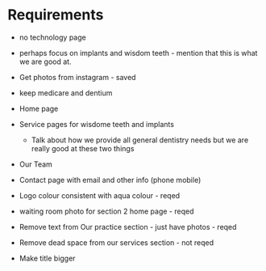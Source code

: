 # Requirements

- no technology page
- perhaps focus on implants and wisdom teeth - mention that this is what we are good at.
- Get photos from instagram - saved
- keep medicare and dentium

- Home page
- Service pages for wisdome teeth and implants
  - Talk about how we provide all general dentistry needs
    but we are really good at these two things
- Our Team
- Contact page with email and other info (phone mobile)

- Logo colour consistent with aqua colour - reqed
- waiting room photo for section 2 home page - reqed
- Remove text from Our practice section - just have photos - reqed
- Remove dead space from our services section - not reqed
- Make title bigger
